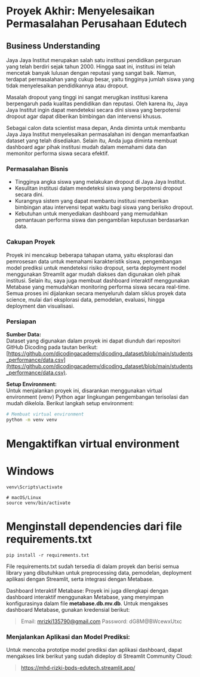 # Proyek Akhir: Menyelesaikan Permasalahan Perusahaan Edutech

## Business Understanding

Jaya Jaya Institut merupakan salah satu institusi pendidikan perguruan yang telah berdiri sejak tahun 2000. Hingga saat ini, institusi ini telah mencetak banyak lulusan dengan reputasi yang sangat baik. Namun, terdapat permasalahan yang cukup besar, yaitu tingginya jumlah siswa yang tidak menyelesaikan pendidikannya atau dropout.

Masalah dropout yang tinggi ini sangat merugikan institusi karena berpengaruh pada kualitas pendidikan dan reputasi. Oleh karena itu, Jaya Jaya Institut ingin dapat mendeteksi secara dini siswa yang berpotensi dropout agar dapat diberikan bimbingan dan intervensi khusus.

Sebagai calon data scientist masa depan, Anda diminta untuk membantu Jaya Jaya Institut menyelesaikan permasalahan ini dengan memanfaatkan dataset yang telah disediakan. Selain itu, Anda juga diminta membuat dashboard agar pihak institusi mudah dalam memahami data dan memonitor performa siswa secara efektif.

### Permasalahan Bisnis

- Tingginya angka siswa yang melakukan dropout di Jaya Jaya Institut.
- Kesulitan institusi dalam mendeteksi siswa yang berpotensi dropout secara dini.
- Kurangnya sistem yang dapat membantu institusi memberikan bimbingan atau intervensi tepat waktu bagi siswa yang berisiko dropout.
- Kebutuhan untuk menyediakan dashboard yang memudahkan pemantauan performa siswa dan pengambilan keputusan berdasarkan data.
  
### Cakupan Proyek

Proyek ini mencakup beberapa tahapan utama, yaitu eksplorasi dan pemrosesan data untuk memahami karakteristik siswa, pengembangan model prediksi untuk mendeteksi risiko dropout, serta deployment model menggunakan Streamlit agar mudah diakses dan digunakan oleh pihak institusi. Selain itu, saya juga membuat dashboard interaktif menggunakan Metabase yang memudahkan monitoring performa siswa secara real-time. Semua proses ini dijalankan secara menyeluruh dalam siklus proyek data science, mulai dari eksplorasi data, pemodelan, evaluasi, hingga deployment dan visualisasi.

### Persiapan

**Sumber Data:**  
Dataset yang digunakan dalam proyek ini dapat diunduh dari repositori GitHub Dicoding pada tautan berikut:  
[https://github.com/dicodingacademy/dicoding_dataset/blob/main/students_performance/data.csv](https://github.com/dicodingacademy/dicoding_dataset/blob/main/students_performance/data.csv).

**Setup Environment:**  
Untuk menjalankan proyek ini, disarankan menggunakan virtual environment (venv) Python agar lingkungan pengembangan terisolasi dan mudah dikelola. Berikut langkah setup environment:

```bash
# Membuat virtual environment
python -m venv venv
```

# Mengaktifkan virtual environment
# Windows
```
venv\Scripts\activate
```
```
# macOS/Linux
source venv/bin/activate
```
# Menginstall dependencies dari file requirements.txt
```
pip install -r requirements.txt
```

File requirements.txt sudah tersedia di dalam proyek dan berisi semua library yang dibutuhkan untuk preprocessing data, pemodelan, deployment aplikasi dengan Streamlit, serta integrasi dengan Metabase.

Dashboard Interaktif Metabase:
Proyek ini juga dilengkapi dengan dashboard interaktif menggunakan Metabase, yang menyimpan konfigurasinya dalam file **metabase.db.mv.db**. Untuk mengakses dashboard Metabase, gunakan kredensial berikut:
> Email: mrizki135790@gmail.com
>Password: dG8M@BWcewxUtxc

### Menjalankan Aplikasi dan Model Prediksi:
Untuk mencoba prototipe model prediksi dan aplikasi dashboard, dapat mengakses link berikut yang sudah dideploy di Streamlit Community Cloud:
> https://mhd-rizki-bpds-edutech.streamlit.app/

